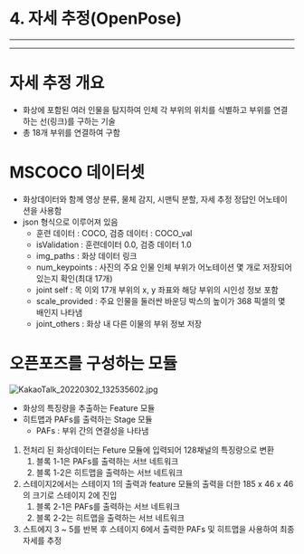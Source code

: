 # 4. 자세 추정(OpenPose)

---

---

# 자세 추정 개요

- 화상에 포함된 여러 인물을 탐지하여 인체 각 부위의 위치를 식별하고 부위를 연결하는 선(링크)를 구하는 기술
- 총 18개 부위를 연결하여 구함

# MSCOCO 데이터셋

- 화상데이터와 함께 영상 분류, 물체 감지, 시맨틱 분할, 자세 추정 정답인 어노테이션을 사용함
- json 형식으로 이루어져 있음
    - 훈련 데이터 : COCO, 검증 데이터 : COCO_val
    - isValidation : 훈련데이터 0.0, 검증 데이터 1.0
    - img_paths : 화상 데이터 링크
    - num_keypoints : 사진의 주요 인물 인체 부위가 어노테이션 몇 개로 저장되어있는지 확인(최대 17개)
    - joint self : 목 이외 17개 부위의 x, y 좌표와 해당 부위의 시인성 정보 포함
    - scale_provided : 주요 인물을 둘러싼 바운딩 박스의 높이가 368 픽셀의 몇 배인지 나타냄
    - joint_others : 화상 내 다른 이물의 부위 정보 저장

# 오픈포즈를 구성하는 모듈

![KakaoTalk_20220302_132535602.jpg](4%20%E1%84%8C%E1%85%A1%E1%84%89%E1%85%A6%20%E1%84%8E%E1%85%AE%E1%84%8C%E1%85%A5%E1%86%BC(OpenPose)%208138ca71640f467f98d4a5fcc40edec4/KakaoTalk_20220302_132535602.jpg)

- 화상의 특징량을 추출하는 Feature 모듈
- 히트맵과 PAFs를 출력하는 Stage 모듈
    - PAFs : 부위 간의 연결성을 나타냄
1. 전처리 된 화상데이터는 Feture 모듈에 입력되어 128채널의 특징량으로 변환
    1. 블록 1-1은 PAFs를 출력하는 서브 네트워크
    2. 블록 1-2은 히트맵을 출력하는 서브 네트워크
2. 스테이지2에서는 스테이지 1의 출력과 feature 모듈의 출력을 더한 185  x 46 x 46의 크기로 스테이지 2에 진입
    1. 블록 2-1은 PAFs를 출력하는 서브 네트워크
    2. 블록 2-2는 히트맵을 출력하는 서브 네트워크
3. 스트에지 3 ~ 5를 반복 후 스테이지 6에서 출력한 PAFs 및 히트맵을 사용하여 최종 자세를 추정